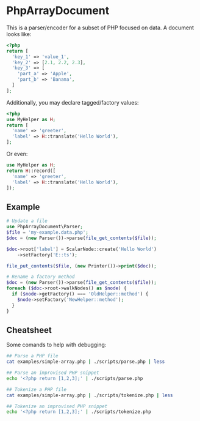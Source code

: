# PhpArrayDocument

This is a parser/encoder for a subset of PHP focused on data. A document
looks like:

```php
<?php
return [
  'key_1' => 'value_1',
  'key_2' => [2.1, 2.2, 2.3],
  'key_3' => [
    'part_a' => 'Apple',
    'part_b' => 'Banana',
  ]
];
```

Additionally, you may declare tagged/factory values:

```php
<?php
use MyHelper as H;
return [
  'name' => 'greeter',
  'label' => H::translate('Hello World'),
];
```

Or even:

```php
use MyHelper as H;
return H::record([
  'name' => 'greeter',
  'label' => H::translate('Hello World'),
]);
```

## Example

```php
# Update a file
use PhpArrayDocument\Parser;
$file = 'my-example.data.php';
$doc = (new Parser())->parse(file_get_contents($file));

$doc->root['label'] = ScalarNode::create('Hello World')
	->setFactory('E::ts');

file_put_contents($file, (new Printer())->print($doc));
```

```php
# Rename a factory method
$doc = (new Parser())->parse(file_get_contents($file));
foreach ($doc->root->walkNodes() as $node) {
  if ($node->getFactory() === 'OldHelper::method') {
    $node->setFactory('NewHelper::method');
  }
} 
```

## Cheatsheet

Some comands to help with debugging:

```bash
## Parse a PHP file
cat examples/simple-array.php | ./scripts/parse.php | less

## Parse an improvised PHP snippet
echo '<?php return [1,2,3];' | ./scripts/parse.php

## Tokenize a PHP file
cat examples/simple-array.php | ./scripts/tokenize.php | less

## Tokenize an improvised PHP snippet
echo '<?php return [1,2,3];' | ./scripts/tokenize.php
```
 